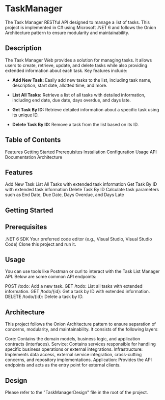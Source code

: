 # TaskManager
The Task Manager RESTful API designed to manage a list of tasks. This project is implemented in C# using Microsoft .NET 6 and follows the Onion Architecture pattern to ensure modularity and maintainability.

## Description

The Task Manager Web provides a solution for managing tasks. It allows users to create, retrieve, update, and delete tasks while also providing extended information about each task. Key features include:

- **Add New Task:** Easily add new tasks to the list, including task name, description, start date, allotted time, and more.

- **List All Tasks:** Retrieve a list of all tasks with detailed information, including end date, due date, days overdue, and days late.

- **Get Task By ID:** Retrieve detailed information about a specific task using its unique ID.

- **Delete Task By ID:** Remove a task from the list based on its ID.

## Table of Contents
Features
Getting Started
Prerequisites
Installation
Configuration
Usage
API Documentation
Architecture

## Features
Add New Task
List All Tasks with extended task information
Get Task By ID with extended task information
Delete Task By ID
Calculate task parameters such as End Date, Due Date, Days Overdue, and Days Late

## Getting Started
## Prerequisites
.NET 6 SDK
Your preferred code editor (e.g., Visual Studio, Visual Studio Code)
Clone this project and run it.

## Usage
You can use tools like Postman or curl to interact with the Task List Manager API. Below are some common API endpoints:

POST /todo: Add a new task.
GET /todo: List all tasks with extended information.
GET /todo/{id}: Get a task by ID with extended information.
DELETE /todo/{id}: Delete a task by ID.

## Architecture
This project follows the Onion Architecture pattern to ensure separation of concerns, modularity, and maintainability. It consists of the following layers:

Core: Contains the domain models, business logic, and application contracts (interfaces).
Service: Contains services responsible for handling specific business operations or external integrations.
Infrastructure: Implements data access, external service integration, cross-cutting concerns, and repository implementations.
Application: Provides the API endpoints and acts as the entry point for external clients.

## Design
Please refer to the "TaskManagerDesign" file in the root of the project.


